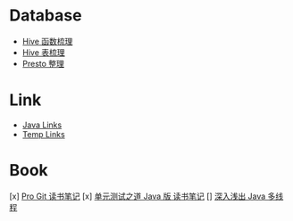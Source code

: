 # Database

* [Hive 函数梳理](/database/Hive%20函数梳理.md)
* [Hive 表梳理](/database/Hive%20表梳理.md)
* [Presto 整理](/database/Presto%20整理.md)

# Link

* [Java Links](/link/Java%20Links.md)
* [Temp Links](/link/Temp%20Links.md)

# Book

[x] [Pro Git 读书笔记](/book/Pro%20Git%20读书笔记.md)
[x] [单元测试之道 Java 版 读书笔记](/book/单元测试之道%20Java%20版%20读书笔记.md)
[] [深入浅出 Java 多线程](http://concurrent.redspider.group/article/01/1.html)



